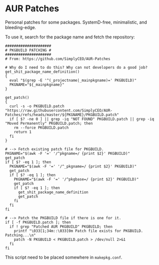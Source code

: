 AUR Patches
===========

Personal patches for some packages.
SystemD-free, minimalistic, and bleeding-edge.

To use it, search for the package name and fetch the repository:

```shell
#####################
# PKGBUILD PATCHING #
#####################
# From: https://github.com/SimplyCEO/AUR-Patches

# Why do I need to do this? Why can not developers do a good job?
get_shit_package_name_definition()
{
  eval "$(grep -E '^(_projectname|_mainpkgname)=' PKGBUILD)"
  PKGNAME="${_mainpkgname}"
}

get_patch()
{
  curl -s -o PKGBUILD.patch "https://raw.githubusercontent.com/SimplyCEO/AUR-Patches/refs/heads/master/${PKGNAME}/PKGBUILD.patch"
  if [ $? -ne 0 ] || grep -iq "NOT FOUND" PKGBUILD.patch || grep -iq "Moved Permanently" PKGBUILD.patch; then
    rm --force PKGBUILD.patch
    return 1
  fi
}

# --> Fetch existing patch file for PKGBUILD.
PKGNAME="$(awk -F '=' '/^pkgname=/ {print $2}' PKGBUILD)"
get_patch
if [ $? -eq 1 ]; then
  PKGNAME="$(awk -F '=' '/^_pkgname=/ {print $2}' PKGBUILD)"
  get_patch
  if [ $? -eq 1 ]; then
    PKGNAME="$(awk -F '=' '/^pkgbase=/ {print $2}' PKGBUILD)"
    get_patch
    if [ $? -eq 1 ]; then
      get_shit_package_name_definition
      get_patch
    fi
  fi
fi

# --> Patch the PKGBUILD file if there is one for it.
if [ -f PKGBUILD.patch ]; then
  if ! grep "Patched AUR PKGBUILD" PKGBUILD; then
    printf "\033[1;34m::\033[0m Patch file exists for PKGBUILD. Patching...\n"
    patch -N PKGBUILD < PKGBUILD.patch > /dev/null 2>&1
  fi
fi
```

This script need to be placed somewhere in `makepkg.conf`.

